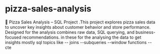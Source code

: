 # pizza-sales-analysis
🍕 Pizza Sales Analysis – SQL Project .This project explores pizza sales data to uncover key insights about customer behavior and store performance. Designed for   the analysis combines raw data, SQL querying, and business-focused recommendations. 
in these for the analysing the data to get insights mostly sql topics like
-- joins
--subqueries
--window functions
--cte

